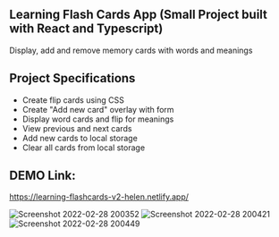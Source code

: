 ## Learning Flash Cards App (Small Project built with React and Typescript)

Display, add and remove memory cards with words and meanings

## Project Specifications

- Create flip cards using CSS
- Create "Add new card" overlay with form
- Display word cards and flip for meanings
- View previous and next cards
- Add new cards to local storage
- Clear all cards from local storage

## DEMO Link:

https://learning-flashcards-v2-helen.netlify.app/

![Screenshot 2022-02-28 200352](https://user-images.githubusercontent.com/94285120/156034859-dc0663ca-0a46-4506-a3e0-ebfe3e9b69ac.png)
![Screenshot 2022-02-28 200421](https://user-images.githubusercontent.com/94285120/156034866-90b8932a-46ce-41b9-b9a7-b7701aed9e81.png)
![Screenshot 2022-02-28 200449](https://user-images.githubusercontent.com/94285120/156034872-5d698b6c-8f39-4274-9cb5-7a256888d0f2.png)
